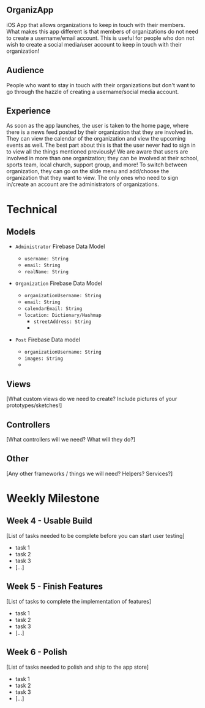 ## OrganizApp
iOS App that allows organizations to keep in touch with their members. What makes this app different is that members of organizations do not need to create a username/email account. This is useful for people who don not wish to create a social media/user account to keep in touch with their organization!

## Audience
People who want to stay in touch with their organizations but don't want to go through the hazzle of creating a username/social media account.

## Experience
As soon as the app launches, the user is taken to the home page, where there is a news feed posted by their organization that they are involved in. They can view the calendar of the organization and view the upcoming events as well. The best part about this is that the user never had to sign in to view all the things mentioned previously! We are aware that users are involved in more than one organization; they can be involved at their school, sports team, local church, support group, and more! To switch between organization, they can go on the slide menu and add/choose the organization that they want to view. The only ones who need to sign in/create an account are the administrators of organizations.

# Technical
## Models
- `Administrator` Firebase Data Model
  - `username: String`
  - `email: String`
  - `realName: String`
  
- `Organization` Firebase Data Model
  - `organizationUsername: String`
  - `email: String`
  - `calendarEmail: String`
  - `location: Dictionary/Hashmap`
    - `streetAddress: String`
    - 
  
- `Post` Firebase Data model
  - `organizationUsername: String`
  - `images: String`
  - 


## Views
[What custom views do we need to create? Include pictures of your prototypes/sketches!]

## Controllers
[What controllers will we need? What will they do?]

## Other
[Any other frameworks / things we will need? Helpers? Services?]

# Weekly Milestone
## Week 4 - Usable Build
[List of tasks needed to be complete before you can start user testing]
- task 1
- task 2
- task 3
- [...]

## Week 5 - Finish Features
[List of tasks to complete the implementation of features]
- task 1
- task 2
- task 3
- [...]

## Week 6 - Polish
[List of tasks needed to polish and ship to the app store]
- task 1
- task 2
- task 3
- [...]

